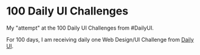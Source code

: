 # 100 Daily UI Challenges

My "attempt" at the 100 Daily UI Challenges from #DailyUI. 

For 100 days, I am receiving daily one Web Design/UI Challenge from [Daily UI](https://www.dailyui.co/).
